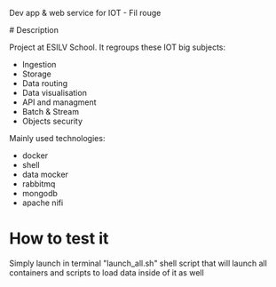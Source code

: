 Dev app & web service for IOT - Fil rouge

# Description

Project at ESILV School.
It regroups these IOT big subjects:
- Ingestion
- Storage
- Data routing
- Data visualisation
- API and managment
- Batch & Stream
- Objects security

Mainly used technologies:
- docker
- shell
- data mocker
- rabbitmq
- mongodb
- apache nifi

# How to test it

Simply launch in terminal "launch_all.sh" shell script that will launch all containers and scripts to load data inside of it as well
